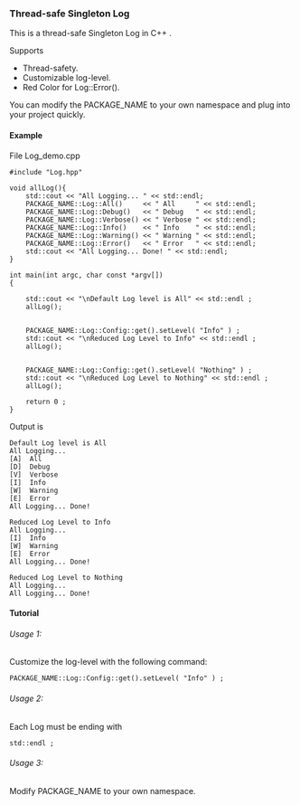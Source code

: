 ### Thread-safe Singleton Log 



This is a thread-safe Singleton Log in C++ .

Supports 

* Thread-safety.
* Customizable log-level.
* Red Color for Log::Error().

You can modify the PACKAGE_NAME to your own namespace and plug into your project quickly.

#### Example
File Log_demo.cpp

```
#include "Log.hpp" 

void allLog(){
	std::cout << "All Logging... " << std::endl;
	PACKAGE_NAME::Log::All()     << " All     " << std::endl;
	PACKAGE_NAME::Log::Debug()   << " Debug   " << std::endl;
	PACKAGE_NAME::Log::Verbose() << " Verbose " << std::endl;
	PACKAGE_NAME::Log::Info()    << " Info    " << std::endl;
	PACKAGE_NAME::Log::Warning() << " Warning " << std::endl;
	PACKAGE_NAME::Log::Error()   << " Error   " << std::endl;
	std::cout << "All Logging... Done! " << std::endl;
}

int main(int argc, char const *argv[])
{

	std::cout << "\nDefault Log level is All" << std::endl ;
	allLog();


	PACKAGE_NAME::Log::Config::get().setLevel( "Info" ) ;
	std::cout << "\nReduced Log Level to Info" << std::endl ;
	allLog();

	
	PACKAGE_NAME::Log::Config::get().setLevel( "Nothing" ) ;
	std::cout << "\nReduced Log Level to Nothing" << std::endl ;
	allLog();

	return 0 ;
}
```

Output is 
```
Default Log level is All
All Logging... 
[A]  All 
[D]  Debug 
[V]  Verbose 
[I]  Info 
[W]  Warning 
[E]  Error 
All Logging... Done! 

Reduced Log Level to Info
All Logging... 
[I]  Info 
[W]  Warning 
[E]  Error 
All Logging... Done! 

Reduced Log Level to Nothing
All Logging... 
All Logging... Done!
```


#### Tutorial


###### Usage 1:
Customize the log-level with the following command:
```
PACKAGE_NAME::Log::Config::get().setLevel( "Info" ) ;
```

###### Usage 2:
Each Log must be ending with 
```
std::endl ;
```

###### Usage 3:
Modify PACKAGE_NAME to your own namespace.



